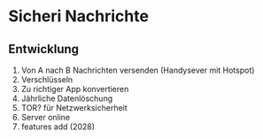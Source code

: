﻿# Sicheri Nachrichte

## Entwicklung

1. Von A nach B Nachrichten versenden (Handysever mit Hotspot)
2. Verschlüsseln
3. Zu richtiger App konvertieren
4. Jährliche Datenlöschung
5. TOR? für Netzwerksicherheit
6. Server online
7. features add (2028)
